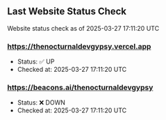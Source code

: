 ## Last Website Status Check

<!-- GitHub Action will update the section below -->
Website status check as of 2025-03-27 17:11:20 UTC

### https://thenocturnaldevgypsy.vercel.app
- Status: ✅ UP
- Checked at: 2025-03-27 17:11:20 UTC

### https://beacons.ai/thenocturnaldevgypsy
- Status: ❌ DOWN
- Checked at: 2025-03-27 17:11:20 UTC


<!-- End of GitHub Action update section -->
